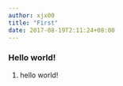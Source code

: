 ```yaml
---
author: xjx00
title: "First"
date: 2017-08-19T2:11:24+08:00
---
```

### Hello world!

 1. hello world!
